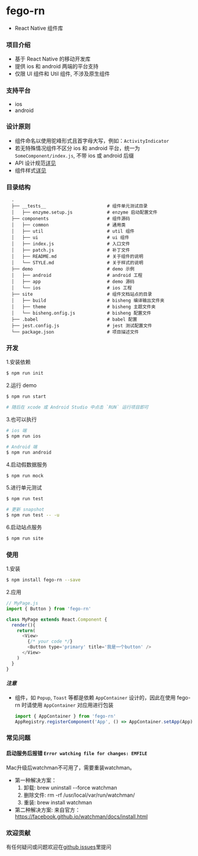 # fego-rn
- React Native 组件库

### 项目介绍
- 基于 React Native 的移动开发库
- 提供 ios 和 android 两端的平台支持
- 仅限 UI 组件和 Util 组件, 不涉及原生组件

### 支持平台
- ios
- android

### 设计原则
- 组件命名以使用驼峰形式且首字母大写，例如：`ActivityIndicator`
- 若无特殊情况组件不区分 ios 和 android 平台，统一为 `SomeComponent/index.js`, 不带 ios 或 android 后缀
- API 设计规范[详见](components/README.md)
- 组件样式[详见](components/ui/STYLE.md)


### 目录结构

```
  .
  ├── __tests__                       # 组件单元测试目录
  │   ├── enzyme.setup.js             # enzyme 启动配置文件
  ├── components                      # 组件源码
  │   ├── common                      # 通用类
  │   ├── util                        # util 组件
  │   ├── ui                          # ui 组件
  │   ├── index.js                    # 入口文件
  │   ├── patch.js                    # 补丁文件
  │   ├── README.md                   # 关于组件的说明
  │   └── STYLE.md                    # 关于样式的说明
  ├── demo                            # demo 示例
  │   ├── android                     # android 工程
  │   ├── app                         # demo 源码
  │   └── ios                         # ios 工程
  ├── site                            # 组件文档站点的目录
  │   ├── build                       # bisheng 编译输出文件夹
  │   ├── theme                       # bisheng 主题文件夹
  │   └── bisheng.onfig.js            # bisheng 配置文件
  ├── .babel                          # babel 配置
  ├── jest.config.js                  # jest 测试配置文件
  └── package.json                    # 项目描述文件
```

### 开发

1.安装依赖

  ```bash
  $ npm run init
  ```

2.运行 demo

  ```bash
  $ npm run start

  # 随后在 xcode 或 Android Studio 中点击 `RUN` 运行项目即可
  ```

3.也可以执行

  ```bash
  # ios 端
  $ npm run ios

  # Android 端
  $ npm run android
  ```

4.启动假数据服务

  ```bash
  $ npm run mock
  ```

5.进行单元测试

  ```bash
  $ npm run test

  # 更新 snapshot
  $ npm run test -- -u
  ```

6.启动站点服务

  ```bash
  $ npm run site
  ```

### 使用

1.安装

  ```bash
  $ npm install fego-rn --save
  ```

2.应用

  ```js
  // MyPage.js
  import { Button } from 'fego-rn'

  class MyPage extends React.Component {
    render(){
      return(
        <View>
          {/* your code */}
          <Button type='primary' title='我是一个button' />
        </View>
      )
    }
  }
  ```

#### *注意*
- 组件，如 `Popup`, `Toast` 等都是依赖 `AppContainer` 设计的，因此在使用 fego-rn 时请使用 `AppContainer` 对应用进行包装
  ```js
  import { AppContainer } from 'fego-rn'
  AppRegistry.registerComponent('App', () => AppContainer.setApp(App) )
  ```

### 常见问题

#### 启动服务后报错 `Error watching file for changes: EMFILE`

Mac升级后watchman不可用了，需要重装watchman。
+ 第一种解决方案：
  1. 卸载: brew uninstall --force watchman
  2. 删除文件: rm -rf /usr/local/var/run/watchman/
  3. 重装: brew install watchman
+ 第二种解决方案: 来自官方：https://facebook.github.io/watchman/docs/install.html


### 欢迎贡献
有任何疑问或问题欢迎在[github issues](https://github.com/fegos/fego-rn/issues)里提问
